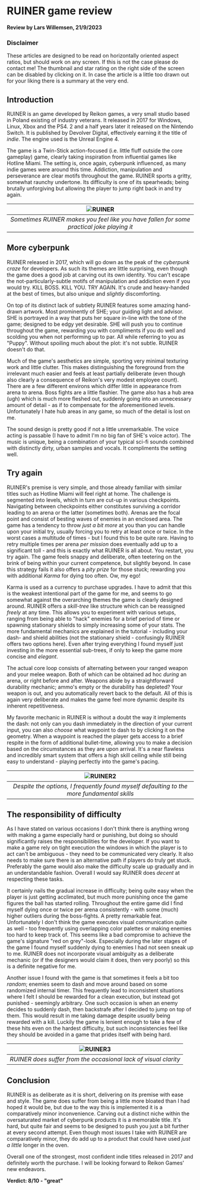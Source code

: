 # RUINER game review
**Review by Lars Willemsen, 21/9/2023**

### Disclaimer
These articles are designed to be read on horizontally oriented aspect ratios, but should work on any screen. If this is not the case please do contact me! The thumbnail and star rating on the right side of the screen can be disabled by clicking on it. In case the article is a little too drawn out for your liking there is a summary at the very end.

## Introduction

RUINER is an game developed by Reikon games, a very small studio based in Poland existing of industry veterans. It released in 2017 for Windows, Linux, Xbox and the PS4. 2 and a half years later it released on the Nintendo Switch. It is published by Devolver Digital, effectively earning it the title of *indie*. The engine used is the Unreal Engine 4.

The game is a Twin-Stick action-focused (i.e. little fluff outside the core gameplay) game, clearly taking inspiration from influential games like Hotline Miami. The setting is, once again, cyberpunk influenced, as many indie games were around this time. Addiction, manipulation and perseverance are clear motifs throughout the game. RUINER sports a gritty, somewhat raunchy undertone. Its difficulty is one of its spearheads; being brutally unforgiving but allowing the player to jump right back in and try again.

| ![RUINER](content/reviews/RUINER/manipulation.jpg) |
| :--: |
| *Sometimes RUINER makes you feel like you have fallen for some practical joke playing it* |

## More cyberpunk

RUINER released in 2017, which will go down as the peak of the *cyberpunk craze* for developers. As such its themes are little surprising, even though the game does a good job at carving out its own identity. You can't escape the not-particularly-subtle motifs of manipulation and addiction even if you would try. KILL BOSS. KILL YOU. TRY AGAIN. It's crude and heavy-handed at the best of times, but also unique and *slightly* discomforting.

On top of its distinct lack of subtlety RUINER features some amazing hand-drawn artwork. Most prominently of SHE; your guiding light and advisor. SHE is portrayed in a way that puts her square in-line with the tone of the game; designed to be edgy yet desirable. SHE will push you to continue throughout the game, rewarding you with compliments if you do well and scolding you when not performing up to par. All while referring to you as "Puppy". Without spoiling much about the plot: it's not subtle. RUINER doesn't do that.

Much of the game's aesthetics are simple, sporting very minimal texturing work and little clutter. This makes distinguishing the foreground from the irrelevant much easier and feels at least partially deliberate (even though also clearly a consequence of Reikon's very modest employee count). There are a few different environs which differ little in appearance from arena to arena. Boss fights are a little flashier. The game also has a hub area (ugh) which is much more fleshed out, suddenly going into an unnecessary amount of detail - as if to compensate for the aforementioned levels. Unfortunately I hate hub areas in any game, so much of the detail is lost on me.

The sound design is pretty good if not a little unremarkable. The voice acting is passable (I have to admit I'm no big fan of SHE's voice actor). The music is unique, being a combination of your typical sci-fi sounds combined with distinctly dirty, urban samples and vocals. It compliments the setting well.

## Try again

RUINER's premise is very simple, and those already familiar with similar titles such as Hotline Miami will feel right at home. The challenge is segmented into levels, which in turn are cut-up in various checkpoints. Navigating between checkpoints either constitutes surviving a corridor leading to an arena or the latter (sometimes both). Arenas are the focal point and consist of besting waves of enemies in an enclosed area. The game has a tendency to throw *just a bit more* at you than you can handle upon your initial try, usually forcing you to retry at least once or twice. In the worst cases a multitude of times - but I found this to be quite rare. Having to retry multiple times per arena *per mission* does eventually add up to a significant toll - and this is exactly what RUINER is all about. You restart, you try again. The game feels snappy and deliberate, often teetering on the brink of being within your current competence, but slightly beyond. In case this strategy fails it also offers a *pity prize* for those stuck; rewarding you with additional *Karma* for dying too often. Ow, my ego!

Karma is used as a currency to purchase upgrades. I have to admit that this is the weakest intentional part of the game for me, and seems to go somewhat against the overarching themes the game is clearly designed around. RUINER offers a *skill-tree* like structure which can be reassigned *freely* at any time. This allows you to experiment with various setups, ranging from being able to "hack" enemies for a brief period of time or spawning stationary shields to simply increasing some of your stats. The more fundamental mechanics are explained in the tutorial - including your dash- and shield abilities (not the stationary shield - confusingly RUINER offers two options here). Even after trying everything I found myself just investing in the more essential sub-trees, if only to keep the game more concise and *elegant*.

The actual core loop consists of alternating between your ranged weapon and your melee weapon. Both of which can be obtained ad hoc *during* an arena, or right before and after. Weapons abide by a straightforward durability mechanic; ammo's empty or the durability has depleted? Your weapon is out, and you automatically revert back to the default. All of this is again very deliberate and makes the game feel more dynamic despite its inherent repetitiveness.

My favorite mechanic in RUINER is without a doubt the way it implements the dash: not only can you dash immediately in the direction of your current input, you can also *choose* what waypoint to dash to by clicking it on the geometry. When a waypoint is reached the player gets access to a brief respite in the form of additional bullet-time, allowing you to make a decision based on the circumstances as they are upon arrival. It's a near flawless and incredibly smart system that offers a high skill ceiling while still being easy to understand - playing perfectly into the game's pacing.

| ![RUINER2](content/reviews/RUINER/skilltree.jpg) |
| :--: |
| *Despite the options, I frequently found myself defaulting to the more fundamental skills* |

## The responsibility of difficulty

As I have stated on various occasions I don't think there is anything wrong with making a game especially hard or punishing, but doing so should significantly raises the responsibilities for the developer. If you want to make a game rely on tight execution the windows in which the player is to act can't be ambiguous - they need to be communicated very clearly. It also needs to make sure there is an alternative path if players do truly get stuck. Preferably the game would also make the difficulty scale up gradually and in an understandable fashion. Overall I would say RUINER does *decent* at respecting these tasks.

It certainly nails the gradual increase in difficulty; being quite easy when the player is just getting acclimated, but much more punishing once the game figures the ball has started rolling. Throughout the entire game did I find myself dying once or twice per arena consistently - with some (much) higher outliers during the boss-fights. A pretty remarkable feat. Unfortunately I don't think the game executes visual communication quite as well - too frequently using overlapping color palettes or making enemies too hard to keep track of. This seems like a bad compromise to achieve the game's signature "red on grey"-look. Especially during the later stages of the game I found myself suddenly dying to enemies I had not seen sneak up to me. RUINER does not incorporate visual ambiguity as a deliberate mechanic (or if the designers would claim it does, then very poorly) so this is a definite negative for me.

Another issue I found with the game is that sometimes it feels a bit too *random*; enemies seem to dash and move around based on some randomized internal timer. This frequently lead to inconsistent situations where I felt I should be rewarded for a clean execution, but instead got punished - seemingly arbitrary. One such occasion is when an enemy decides to suddenly dash, then backstrafe after I decided to jump on top of them. This would result in me taking damage despite *usually* being rewarded with a kill. Luckily the game is lenient enough to take a few of these hits even on the hardest difficulty, but such inconsistencies feel like they should be avoided in a game that prides itself with being hard.

| ![RUINER3](content/reviews/RUINER/ambiguous.jpg) |
| :--: |
| *RUINER does suffer from the occasional lack of visual clarity* |

## Conclusion

RUINER is as deliberate as it is short, delivering on its premise with ease and style. The game does suffer from being a little more bloated than I had hoped it would be, but due to the way this is implemented it is a comparatively minor inconvenience. Carving out a distinct niche within the oversaturated market of cyberpunk products it is a memorable title. It's hard, but quite fair and seems to be designed to push you just a bit further at every second attempt. Even though most issues I take with RUINER are comparatively minor, they do add up to a product that could have used *just a little* longer in the oven.

Overall one of the strongest, most confident indie titles released in 2017 and definitely worth the purchase. I will be looking forward to Reikon Games' new endeavors.

**Verdict: 8/10 - "great"**